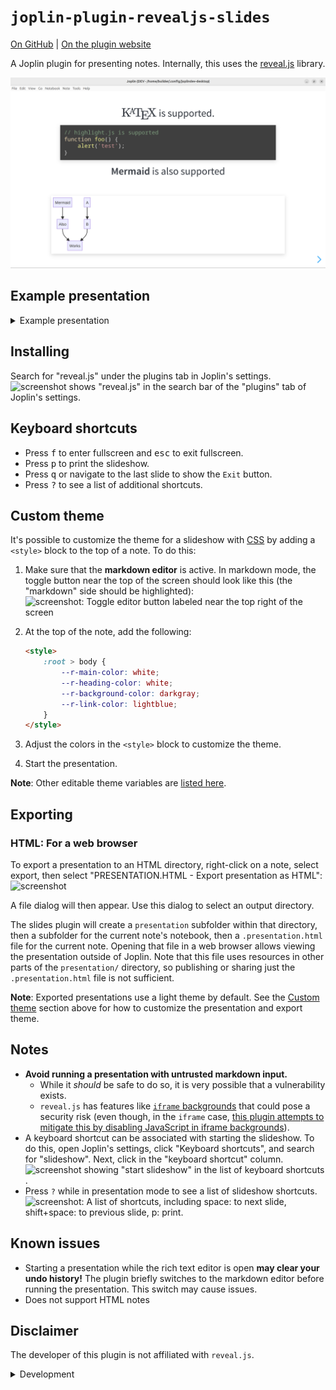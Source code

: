# `joplin-plugin-revealjs-slides`
[On GitHub](https://github.com/personalizedrefrigerator/joplin-plugin-revealjs-slides) | [On the plugin website](https://joplinapp.org/plugins/plugin/io.github.personalizedrefrigerator.revealjs-integration/)

A Joplin plugin for presenting notes. Internally, this uses the [reveal.js](https://revealjs.com/) library.

<img width="600" src="./images/screenshot-light.png" alt="Screenshot: A Joplin plugin window showing a slideshow. The current slide states that KaTeX, highlight.js, and Mermaid are supported."/>


## Example presentation

<details><summary>Example presentation</summary>

````markdown

# `joplin-plugin-revealjs-slides`

---

- Separate slides with `---`s (if you're using the rich text editor, press the "horizontal line" button).
- The rest of this example presentation will assume you're using the markdown editor.

---

This plugin uses [reveal.js](https://revealjs.com/) internally. [Read about writing reveal.js presentations here](https://revealjs.com/vertical-slides/).

---

## A note on markdown rendering

`joplin-plugin-revealjs-slides` uses Joplin's markdown renderer internally *not* `reveal.js`'s markdown renderer.

<!-- Read about fragments here: https://revealjs.com/fragments/ -->
<div class="fragment fade-up">

Thus, some of [reveal.js's markdown features are not supported](https://revealjs.com/markdown/).

</div>
<div class="fragment fade-up">

However, this also means that many of Joplin's built-in features are supported. (For example, slideshows can be customized with [userstyle.css](https://discourse.joplinapp.org/t/introduction-to-customising-joplin-userchrome-css-userstyle-css/21370)).

</div>

---

[Note links can also be included](:/9aeb224225314a1b9d7ee977ffeb3078) (though note that they may not work perfectly!)

Slides can be linked to like this: [link to slide 3](#3).

---

# $\KaTeX$ is supported.

```js
// highlight.js is supported (through Joplin's
// markdown renderer).
function foo() {
	alert('test');
}
```

---

**Mermaid** is also supported

```mermaid
graph TD;
    Mermaid-->Also;
    A-->B;
    Also-->Works;
    B-->Works;
```

---

**Speaker notes** can be created using an
```
<aside class="notes">
    Notes!
</aside>
```

A setting exists to show speaker notes (when available).

<aside class="notes">
    Notes!
</aside>

---

# Keyboard shortcuts

<section>

Press <kbd>f</kbd> to enter fullscreen and <kbd>esc</kbd> to exit fullscreen.

</section>
<section>

Press <kbd>p</kbd> to print the slideshow.

</section>
<section>

Press <kbd>q</kbd> or navigate to the last slide to show the `Exit` button.

</section>
<section>

Press <kbd>?</kbd> to see a list of additional shortcuts.

</section>

---

# Animating code blocks

Code blocks with highlighted line numbers need to be specified in HTML. See [the upstream reveal.js documentation](https://revealjs.com/code/#manual-highlighting) for details.

Example:
<pre><code data-trim data-line-numbers="1|3|4">
// This
// is
// a test
// of code blocks.
</code></pre>

````

</details>

## Installing
Search for "reveal.js" under the plugins tab in Joplin's settings.
![screenshot shows "reveal.js" in the search bar of the "plugins" tab of Joplin's settings.](https://github.com/personalizedrefrigerator/joplin-plugin-revealjs-slides/assets/46334387/5f1a0c20-3d72-47a5-b214-18861cb6f493)


## Keyboard shortcuts

- Press <kbd>f</kbd> to enter fullscreen and <kbd>esc</kbd> to exit fullscreen.
- Press <kbd>p</kbd> to print the slideshow.
- Press <kbd>q</kbd> or navigate to the last slide to show the `Exit` button.
- Press <kbd>?</kbd> to see a list of additional shortcuts.

## Custom theme

It's possible to customize the theme for a slideshow with [CSS](https://developer.mozilla.org/en-US/docs/Learn/CSS) by adding a `<style>` block to the top of a note. To do this:
1. Make sure that the **markdown editor** is active. In markdown mode, the toggle button near the top of the screen should look like this (the "markdown" side should be highlighted): <img alt="screenshot: Toggle editor button labeled near the top right of the screen" src="https://github.com/personalizedrefrigerator/joplin-plugin-revealjs-slides/assets/46334387/c6ba5374-92df-40eb-b4d6-89264f107f80" width="200"/>

2. At the top of the note, add the following:
   ```html
   <style>
	   :root > body {
		   --r-main-color: white;
		   --r-heading-color: white;
		   --r-background-color: darkgray;
		   --r-link-color: lightblue;
	   }
   </style>
   ```
3. Adjust the colors in the `<style>` block to customize the theme.
4. Start the presentation.

**Note**: Other editable theme variables are [listed here](https://revealjs.com/themes/#custom-properties).

## Exporting

### HTML: For a web browser

To export a presentation to an HTML directory, right-click on a note, select export, then select "PRESENTATION.HTML - Export presentation as HTML":
<img src="https://github.com/personalizedrefrigerator/joplin-plugin-revealjs-slides/assets/46334387/cf6d8c8d-1eba-41f0-8d87-6533a1c9a955" alt="screenshot" width="459"/>

A file dialog will then appear. Use this dialog to select an output directory.

The slides plugin will create a `presentation` subfolder within that directory, then a subfolder for the current note's notebook, then a `.presentation.html` file for the current note. Opening that file in a web browser allows viewing the presentation outside of Joplin. Note that this file uses resources in other parts of the `presentation/` directory, so publishing or sharing just the `.presentation.html` file is not sufficient.

**Note**: Exported presentations use a light theme by default. See the [Custom theme](#custom-theme) section above for how to customize the presentation and export theme.

## Notes
 * **Avoid running a presentation with untrusted markdown input.**
     * While it _should_ be safe to do so, it is very possible that a vulnerability exists.
     * `reveal.js` has features like  [`iframe` backgrounds](https://revealjs.com/backgrounds/#iframe-backgrounds) that could pose a security risk (even though, in the `iframe` case, [this plugin attempts to mitigate this by disabling JavaScript in iframe backgrounds](https://github.com/personalizedrefrigerator/joplin-plugin-revealjs-slides/blob/main/src/dialog/webview.ts#L8)).
 * A keyboard shortcut can be associated with starting the slideshow. To do this, open Joplin's settings, click "Keyboard shortcuts", and search for "slideshow". Next, click in the "keyboard shortcut" column. ![screenshot showing "start slideshow" in the list of keyboard shortcuts](https://github.com/personalizedrefrigerator/joplin-plugin-revealjs-slides/assets/46334387/3f20972a-aff7-43d8-82f3-77a1f87c76aa).
 * Press `?` while in presentation mode to see a list of slideshow shortcuts. ![screenshot: A list of shortcuts, including space: to next slide, shift+space: to previous slide, p: print.](https://github.com/personalizedrefrigerator/joplin-plugin-revealjs-slides/assets/46334387/19f8ff5d-dd4c-4038-ae9a-5d1f7b46d02c)


## Known issues
 * Starting a presentation while the rich text editor is open **may clear your undo history!** The plugin briefly switches to the markdown editor before running the presentation. This switch may cause issues.
 * Does not support HTML notes

## Disclaimer

The developer of this plugin is not affiliated with `reveal.js`.


<details><summary>Development</summary>

# Development
## Building the plugin

The plugin is built using Webpack, which creates the compiled code in `/dist`. A JPL archive will also be created at the root, which can use to distribute the plugin.

To build the plugin, simply run `yarn run dist`.

The project is setup to use TypeScript, although you can change the configuration to use plain JavaScript.

## Updating the plugin framework

To update the plugin framework, run `npm run update`.

In general this command tries to do the right thing - in particular it's going to merge the changes in package.json and .gitignore instead of overwriting. It will also leave "/src" as well as README.md untouched.

The file that may cause problem is "webpack.config.js" because it's going to be overwritten. For that reason, if you want to change it, consider creating a separate JavaScript file and include it in webpack.config.js. That way, when you update, you only have to restore the line that include your file.

</details>

